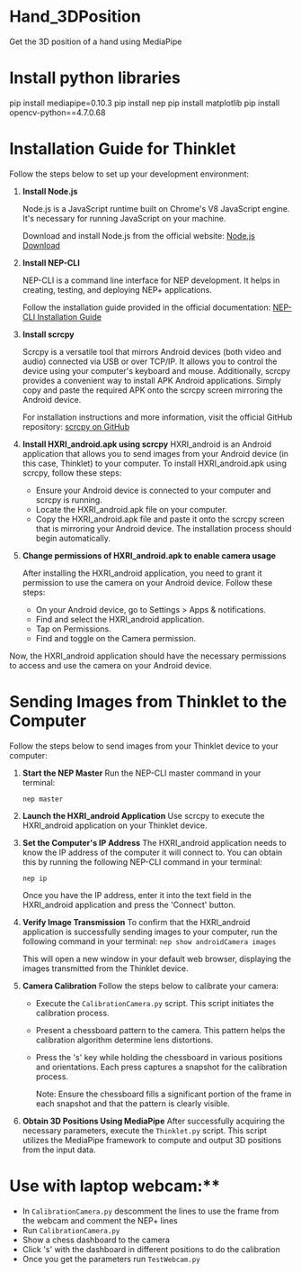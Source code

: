 # Hand_3DPosition
Get the 3D position of a hand using MediaPipe

# Install python libraries

pip install mediapipe=0.10.3
pip install nep
pip install matplotlib
pip install opencv-python==4.7.0.68


# Installation Guide for Thinklet

Follow the steps below to set up your development environment:

1. **Install Node.js**
   
   Node.js is a JavaScript runtime built on Chrome's V8 JavaScript engine. It's necessary for running JavaScript on your machine.

   Download and install Node.js from the official website: [Node.js Download](https://nodejs.org/en)

2. **Install NEP-CLI**

   NEP-CLI is a command line interface for NEP development. It helps in creating, testing, and deploying NEP+ applications.

   Follow the installation guide provided in the official documentation: [NEP-CLI Installation Guide](https://enrique-coronado.gitbook.io/nep-docs/developer-tools/nep-cli#installation)

3. **Install scrcpy**

   Scrcpy is a versatile tool that mirrors Android devices (both video and audio) connected via USB or over TCP/IP. It allows you to control the device using your computer's keyboard and mouse.
   Additionally, scrcpy provides a convenient way to install APK Android applications. Simply copy and paste the required APK onto the scrcpy screen mirroring the Android device.

   For installation instructions and more information, visit the official GitHub repository: [scrcpy on GitHub](https://github.com/Genymobile/scrcpy)

4. **Install HXRI_android.apk using scrcpy**
   HXRI_android is an Android application that allows you to send images from your Android device (in this case, Thinklet) to your computer.
   To install HXRI_android.apk using scrcpy, follow these steps:
   - Ensure your Android device is connected to your computer and scrcpy is running.
   - Locate the HXRI_android.apk file on your computer.
   - Copy the HXRI_android.apk file and paste it onto the scrcpy screen that is mirroring your Android device. The installation process should begin automatically.

5. **Change permissions of HXRI_android.apk to enable camera usage**

   After installing the HXRI_android application, you need to grant it permission to use the camera on your Android device. Follow these steps:
   - On your Android device, go to Settings > Apps & notifications.
   - Find and select the HXRI_android application.
   - Tap on Permissions.
   - Find and toggle on the Camera permission.

  Now, the HXRI_android application should have the necessary permissions to access and use the camera on your Android device.


# Sending Images from Thinklet to the Computer

Follow the steps below to send images from your Thinklet device to your computer:

1. **Start the NEP Master**
   Run the NEP-CLI master command in your terminal:

   `nep master`

2. **Launch the HXRI_android Application**
   Use scrcpy to execute the HXRI_android application on your Thinklet device.

3. **Set the Computer's IP Address**
   The HXRI_android application needs to know the IP address of the computer it will connect to. You can obtain this by running the following NEP-CLI command in your terminal:

   `nep ip`

   Once you have the IP address, enter it into the text field in the HXRI_android application and press the 'Connect' button.

4. **Verify Image Transmission**
   To confirm that the HXRI_android application is successfully sending images to your computer, run the following command in your terminal:
   `nep show androidCamera images`

   This will open a new window in your default web browser, displaying the images transmitted from the Thinklet device.

5. **Camera Calibration**
   Follow the steps below to calibrate your camera:
   - Execute the `CalibrationCamera.py` script. This script initiates the calibration process.
   - Present a chessboard pattern to the camera. This pattern helps the calibration algorithm determine lens distortions.
   - Press the 's' key while holding the chessboard in various positions and orientations. Each press captures a snapshot for the calibration process.

     Note: Ensure the chessboard fills a significant portion of the frame in each snapshot and that the pattern is clearly visible.

6. **Obtain 3D Positions Using MediaPipe**
   After successfully acquiring the necessary parameters, execute the `Thinklet.py` script. This script utilizes the MediaPipe framework to compute and output 3D positions from the input data.


#  Use with laptop webcam:**
  
  - In `CalibrationCamera.py` descomment the lines to use the frame from the webcam and comment the NEP+ lines
  - Run `CalibrationCamera.py`
  - Show a chess dashboard to the camera
  - Click 's' with the dashboard in different positions to do the calibration
  - Once you get the parameters run `TestWebcam.py`
  
  